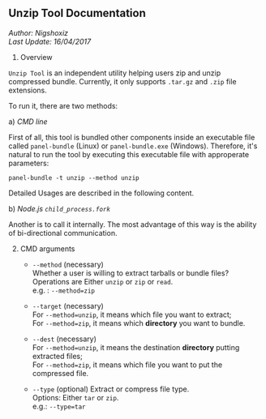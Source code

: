## Unzip Tool Documentation

_Author: Nigshoxiz_   
_Last Update: 16/04/2017_  

1. Overview

`Unzip Tool` is an independent utility helping users zip and unzip compressed bundle. Currently, it only supports `.tar.gz` and `.zip` file extensions.  

To run it, there are two methods:  

a) _CMD line_  

First of all, this tool is bundled other components inside an executable file called `panel-bundle` (Linux) or `panel-bundle.exe` (Windows). Therefore, it's natural to run the tool by executing this executable file with approperate parameters:

```
panel-bundle -t unzip --method unzip
```

Detailed Usages are described in the following content.

b) _Node.js `child_process.fork`_

Another is to call it internally. The most advantage of this way is the ability of bi-directional communication.

2. CMD arguments

    - `--method`  (necessary)  
    Whether a user is willing to extract tarballs or bundle files?  
    Operations are Either `unzip` or `zip` or `read`.   
    e.g. : `--method=zip`

    - `--target` (necessary)  
    For `--method=unzip`, it means which file you want to extract;  
    For `--method=zip`, it means which __directory__ you want to bundle.

    - `--dest` (necessary)  
    For `--method=unzip`, it means the destination __directory__ putting extracted files;  
    For `--method=zip`, it means which file you want to put the compressed file.

    - `--type` (optional)
    Extract or compress file type.  
    Options: Either `tar` or `zip`.  
    e.g.: `--type=tar`
